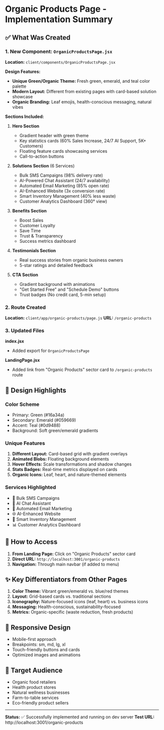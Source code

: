 # Organic Products Page - Implementation Summary

## ✅ What Was Created

### 1. New Component: `OrganicProductsPage.jsx`

**Location:** `client/components/OrganicProductsPage.jsx`

**Design Features:**

- **Unique Green/Organic Theme:** Fresh green, emerald, and teal color palette
- **Modern Layout:** Different from existing pages with card-based solution showcase
- **Organic Branding:** Leaf emojis, health-conscious messaging, natural vibes

**Sections Included:**

1. **Hero Section**

   - Gradient header with green theme
   - Key statistics cards (60% Sales Increase, 24/7 AI Support, 5K+ Customers)
   - Floating feature cards showcasing services
   - Call-to-action buttons

2. **Solutions Section** (6 Services)

   - Bulk SMS Campaigns (98% delivery rate)
   - AI-Powered Chat Assistant (24/7 availability)
   - Automated Email Marketing (85% open rate)
   - AI-Enhanced Website (3x conversion rate)
   - Smart Inventory Management (40% less waste)
   - Customer Analytics Dashboard (360° view)

3. **Benefits Section**

   - Boost Sales
   - Customer Loyalty
   - Save Time
   - Trust & Transparency
   - Success metrics dashboard

4. **Testimonials Section**

   - Real success stories from organic business owners
   - 5-star ratings and detailed feedback

5. **CTA Section**
   - Gradient background with animations
   - "Get Started Free" and "Schedule Demo" buttons
   - Trust badges (No credit card, 5-min setup)

### 2. Route Created

**Location:** `client/app/organic-products/page.js`
**URL:** `/organic-products`

### 3. Updated Files

**index.jsx**

- Added export for `OrganicProductsPage`

**LandingPage.jsx**

- Added link from "Organic Products" sector card to `/organic-products` route

## 🎨 Design Highlights

### Color Scheme

- Primary: Green (#16a34a)
- Secondary: Emerald (#059669)
- Accent: Teal (#0d9488)
- Background: Soft green/emerald gradients

### Unique Features

1. **Different Layout:** Card-based grid with gradient overlays
2. **Animated Blobs:** Floating background elements
3. **Hover Effects:** Scale transformations and shadow changes
4. **Stats Badges:** Real-time metrics displayed on cards
5. **Organic Icons:** Leaf, heart, and nature-themed elements

### Services Highlighted

- 📱 Bulk SMS Campaigns
- 💬 AI Chat Assistant
- 📧 Automated Email Marketing
- 🌐 AI-Enhanced Website
- 🤖 Smart Inventory Management
- 📊 Customer Analytics Dashboard

## 🚀 How to Access

1. **From Landing Page:** Click on "Organic Products" sector card
2. **Direct URL:** `http://localhost:3001/organic-products`
3. **Navigation:** Through main navbar (if added to menu)

## ✨ Key Differentiators from Other Pages

1. **Color Theme:** Vibrant green/emerald vs. blue/red themes
2. **Layout:** Grid-based cards vs. traditional sections
3. **Iconography:** Nature-focused icons (leaf, heart) vs. business icons
4. **Messaging:** Health-conscious, sustainability-focused
5. **Metrics:** Organic-specific (waste reduction, fresh products)

## 📱 Responsive Design

- Mobile-first approach
- Breakpoints: sm, md, lg, xl
- Touch-friendly buttons and cards
- Optimized images and animations

## 🎯 Target Audience

- Organic food retailers
- Health product stores
- Natural wellness businesses
- Farm-to-table services
- Eco-friendly product sellers

---

**Status:** ✅ Successfully implemented and running on dev server
**Test URL:** http://localhost:3001/organic-products
